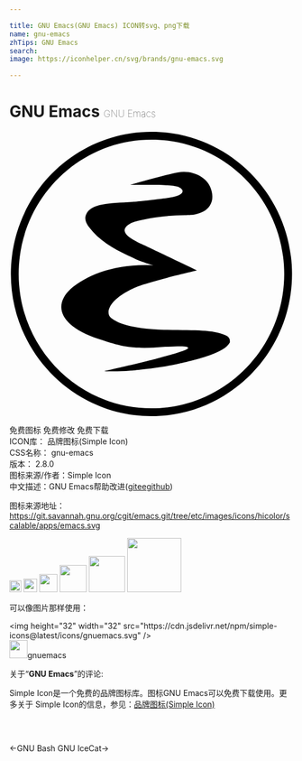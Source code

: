 ```yaml
---

title: GNU Emacs(GNU Emacs) ICON转svg、png下载
name: gnu-emacs
zhTips: GNU Emacs
search: 
image: https://iconhelper.cn/svg/brands/gnu-emacs.svg

---
```


# GNU Emacs  <small style="font-size: 60%;font-weight: 100">GNU Emacs</small>

<div id="svg" class="svg-wrap">
<svg role="img" viewBox="0 0 24 24" xmlns="http://www.w3.org/2000/svg"><title>GNU Emacs icon</title><path d="M12,24C5.448,24,0.118,18.617,0.118,12S5.448,0,12,0c6.552,0,11.882,5.383,11.882,12S18.552,24,12,24z M12,0.661 C5.813,0.661,0.779,5.748,0.779,12S5.813,23.339,12,23.339c6.187,0,11.221-5.086,11.221-11.339S18.187,0.661,12,0.661z M8.03,20.197 c0,0,0.978,0.069,2.236-0.042c0.51-0.045,2.444-0.235,3.891-0.552c0,0,1.764-0.377,2.707-0.725c0.987-0.364,1.524-0.673,1.766-1.11 c-0.011-0.09,0.074-0.408-0.381-0.599c-1.164-0.488-2.514-0.4-5.185-0.457c-2.962-0.102-3.948-0.598-4.472-0.997 c-0.503-0.405-0.25-1.526,1.907-2.513c1.086-0.526,5.345-1.496,5.345-1.496c-1.434-0.709-4.109-1.955-4.659-2.224 c-0.482-0.236-1.254-0.591-1.421-1.021c-0.19-0.413,0.448-0.768,0.804-0.87c1.147-0.331,2.766-0.536,4.24-0.56 c0.741-0.012,0.861-0.059,0.861-0.059c1.022-0.17,1.695-0.869,1.414-1.976c-0.252-1.13-1.579-1.795-2.84-1.565 c-1.188,0.217-4.05,1.048-4.05,1.048c3.539-0.031,4.131,0.028,4.395,0.398c0.156,0.218-0.071,0.518-1.015,0.672 c-1.027,0.168-3.163,0.37-3.163,0.37c-2.049,0.122-3.492,0.13-3.925,1.046C6.202,7.564,6.787,8.094,7.043,8.425 c1.082,1.204,2.646,1.853,3.652,2.331c0.379,0.18,1.49,0.52,1.49,0.52c-3.265-0.18-5.619,0.823-7.001,1.977 c-1.562,1.445-0.871,3.168,2.33,4.228c1.891,0.626,2.828,0.921,5.648,0.667c1.661-0.09,1.923-0.036,1.939,0.1 c0.023,0.192-1.845,0.669-2.355,0.816C11.448,19.438,8.047,20.193,8.03,20.197z"/></svg>
</div>
<detail full-name='gnu-emacs'></detail>

<div class="detail-page">
<p>
<span><span class="badge-success badge">免费图标</span> <span class="badge-success badge">免费修改</span>  <span class="badge-success badge">免费下载</span> </span>
<br/>
<span>
ICON库：
<span class="badge-secondary badge">品牌图标(Simple Icon)</span> 
</span>
<br/>
<span>
CSS名称：
<span class="badge-secondary badge">gnu-emacs</span> 
</span>

<br/>
<span>
版本：
<span class="badge-secondary badge">2.8.0</span> 
</span>
<br/>
<span>图标来源/作者：<span class="badge-light badge">Simple Icon</span></span> 
<br/>
<span class="zh-detail">中文描述：<span class="badge-primary badge">GNU Emacs</span><span class="help-link"><span>帮助改进</span>(<a href="https://gitee.com/liuwave/icon-helper/edit/master/json/brands/gnu-emacs.json" target="_blank" rel="noopener noreferrer">gitee</a><a href="https://github.com/liuwave/icon-helper/edit/master/json/brands/gnu-emacs.json" target="_blank" rel="noopener noreferrer">github</a></span>)</span><br/>
</p>
</div><div class="description description alert alert-light"><p>图标来源地址：<a href="https://git.savannah.gnu.org/cgit/emacs.git/tree/etc/images/icons/hicolor/scalable/apps/emacs.svg" target="_blank" rel="noopener noreferrer">https://git.savannah.gnu.org/cgit/emacs.git/tree/etc/images/icons/hicolor/scalable/apps/emacs.svg</a></p></div>
<div class="alert alert-dark">
<img height="21" width="21" src="https://cdn.jsdelivr.net/npm/simple-icons@latest/icons/gnuemacs.svg" />
<img height="24" width="24" src="https://cdn.jsdelivr.net/npm/simple-icons@latest/icons/gnuemacs.svg" />
<img height="32" width="32" src="https://cdn.jsdelivr.net/npm/simple-icons@latest/icons/gnuemacs.svg" />
<img height="48" width="48" src="https://cdn.jsdelivr.net/npm/simple-icons@latest/icons/gnuemacs.svg" />
<img height="64" width="64" src="https://cdn.jsdelivr.net/npm/simple-icons@latest/icons/gnuemacs.svg" />
<img height="96" width="96" src="https://cdn.jsdelivr.net/npm/simple-icons@latest/icons/gnuemacs.svg" />

</div>
<div>
  <p>可以像图片那样使用：    
  </p>
  <div class="alert alert-primary" style="font-size: 14px">
    &lt;img height="32" width="32" src="https://cdn.jsdelivr.net/npm/simple-icons@latest/icons/gnuemacs.svg" /&gt;
    <copy-btn content='<img height="32" width="32" src="https://cdn.jsdelivr.net/npm/simple-icons@latest/icons/gnuemacs.svg" />'></copy-btn>
  </div>
  <div class="alert alert-secondary">
    <img height="32" width="32" src="https://cdn.jsdelivr.net/npm/simple-icons@latest/icons/gnuemacs.svg" />gnuemacs
    <copy-btn content="gnuemacs" btn-title="复制图标名称"></copy-btn>
  </div>
</div>
<div class="icon-detail__container">
<p>关于“<b>GNU Emacs</b>”的评论:</p>
</div>
<Vssue title="关于“GNU Emacs”的评论" />
<div><p>Simple Icon是一个免费的品牌图标库。图标GNU Emacs可以免费下载使用。更多关于  Simple Icon的信息，参见：<a target="_blank" href="https://iconhelper.cn/brands.html">品牌图标(Simple Icon)</a>
</p></div>


<div style="padding:2rem 0 " class="page-nav"><p class="inner"><span class="prev">←<router-link to="/icon/gnu-bash.html">GNU Bash</router-link></span> <span class="next"><router-link to="/icon/gnu-icecat.html">GNU IceCat</router-link>→</span></p></div>
